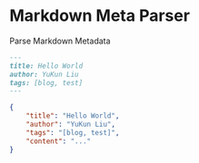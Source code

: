 # Markdown Meta Parser

Parse Markdown Metadata


```markdown
---
title: Hello World
author: YuKun Liu
tags: [blog, test]
---
```

```json
{
    "title": "Hello World",
    "author": "YuKun Liu",
    "tags": "[blog, test]",
    "content": "..."
}
```